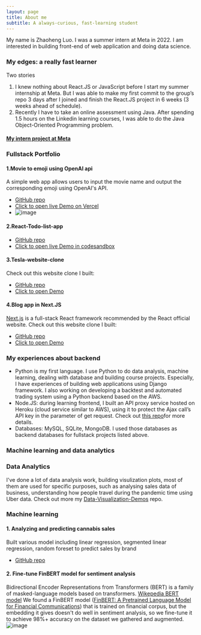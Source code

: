 ```yaml
---
layout: page
title: About me
subtitle: A always-curious, fast-learning student
---
```


My name is Zhaoheng Luo. I was a summer intern at Meta in 2022. I am interested in building front-end of web application and doing data science.

### My edges: a really fast learner
Two stories

1.	I knew nothing about React.JS or JavaScript before I start my summer internship at Meta. But I was able to make my first commit to the group’s repo 3 days after I joined and finish the React.JS project in 6 weeks (3 weeks ahead of schedule).
2.	Recently I have to take an online assessment using Java. After spending 1.5 hours on the Linkedin learning courses, I was able to do the Java Object-Oriented Programming problem.

#### [My intern project at Meta](https://frank-1150.github.io/my-site/2022-09-26-my-internship-experience-at-meta/)

### Fullstack Portfolio

#### 1.Movie to emoji using OpenAI api
A simple web app allows users to input the movie name and output the corresponding emoji using OpenAI's API.
- [GitHub repo](https://github.com/frank-1150/chatGPT-movie-to-emoji)
- [Click to open live Demo on Vercel](https://chat-gpt-movie-to-emoji.vercel.app/)
- ![image](https://user-images.githubusercontent.com/76094159/233688522-f0518110-12a3-4dd5-a25b-7667c2c5f722.png)

#### 2.React-Todo-list-app
- [GitHub repo](https://github.com/frank-1150/React-Todo-list-app)
- [Click to open live Demo in codesandbox](https://codesandbox.io/s/github/frank-1150/React-Todo-list-app)

#### 3.Tesla-website-clone
Check out this website clone I built:
- [GitHub repo](https://github.com/frank-1150/Tesla-website-clone)
- [Click to open Demo](https://frank-1150.github.io/)

#### 4.Blog app in Next.JS
[Next.js](https://nextjs.org/) is a full-stack React framework recommended by the React official website.
Check out this website clone I built:
- [GitHub repo](https://github.com/frank-1150/nextjs-blog-app)
- [Click to open Demo](https://nextjs-blog-app-eosin-seven.vercel.app/)

### My experiences about backend
-	Python is my first language. I use Python to do data analysis, machine learning, dealing with database and building course projects. Especially, I have experiences of building web applications using Django framework. I also working on developing a backtest and automated trading system using a Python backend based on the AWS.
-	Node.JS: during learning frontend, I built an API proxy service hosted on Heroku (cloud service similar to AWS), using it to protect the Ajax call’s API key in the parameter of get request. Check out [this repo](https://github.com/frank-1150/Explore-California )for more details. 
-	Databases: MySQL, SQLite, MongoDB. I used those databases as backend databases for fullstack projects listed above.

### Machine learning and data analytics
### Data Analytics
I've done a lot of data analysis work, building visulization plots, most of them are used for specific purposes, such as analysing sales data of business, understanding how people travel during the pandemic time using Uber data. 
Check out more my [Data-Visualization-Demos](https://github.com/frank-1150/Data-Visualization-Demos) repo.

### Machine learning
#### 1. Analyzing and predicting cannabis sales
Built various model including linear regression, segmented linear regression, random foreset to predict sales by brand
- [GitHub repo](https://github.com/frank-1150/CS-148M-Project-3)

#### 2. Fine-tune FinBERT model for sentiment analysis
Bidirectional Encoder Representations from Transformers (BERT) is a family of masked-language models based on transformers. [Wikepedia BERT model](https://en.wikipedia.org/wiki/BERT_(language_model))
We found a FinBERT model ([FinBERT: A Pretrained Language Model for Financial Communications](https://arxiv.org/abs/2006.08097)) that is trained on financial corpus, but the embedding it gives doesn't do well in sentiment analysis, so we fine-tune it to achieve 98%+ accuracy on the dataset we gathered and augmented.
![image](https://user-images.githubusercontent.com/76094159/233698481-910a8c85-5f80-4159-a9a8-109942d02f16.png)










